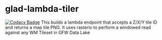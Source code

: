 # glad-lambda-tiler
[![Codacy Badge](https://app.codacy.com/project/badge/Grade/3f7d55d037bb4b738f50c98d672e440b)](https://www.codacy.com/gh/wri/gfw-lambda-tiler/dashboard?utm_source=github.com&amp;utm_medium=referral&amp;utm_content=wri/gfw-lambda-tiler&amp;utm_campaign=Badge_Grade)
This builds a lambda endpoint that accepts a Z/X/Y tile ID and returns a map tile PNG.
It uses rasterio to perform a windowed read against any WM Tileset in GFW Data Lake

